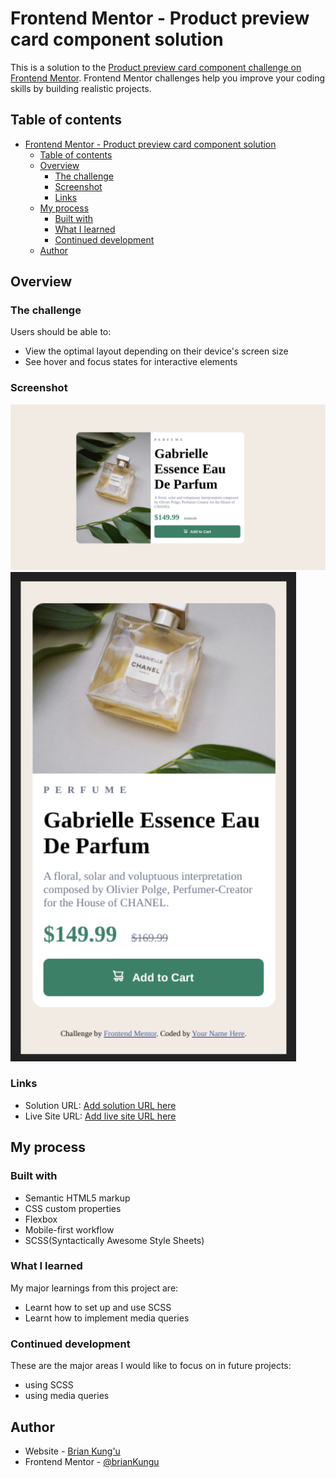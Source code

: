 # Frontend Mentor - Product preview card component solution

This is a solution to the [Product preview card component challenge on Frontend Mentor](https://www.frontendmentor.io/challenges/product-preview-card-component-GO7UmttRfa). Frontend Mentor challenges help you improve your coding skills by building realistic projects.

## Table of contents

- [Frontend Mentor - Product preview card component solution](#frontend-mentor---product-preview-card-component-solution)
  - [Table of contents](#table-of-contents)
  - [Overview](#overview)
    - [The challenge](#the-challenge)
    - [Screenshot](#screenshot)
    - [Links](#links)
  - [My process](#my-process)
    - [Built with](#built-with)
    - [What I learned](#what-i-learned)
    - [Continued development](#continued-development)
  - [Author](#author)

## Overview

### The challenge

Users should be able to:

- View the optimal layout depending on their device's screen size
- See hover and focus states for interactive elements

### Screenshot

![](./desktopScreenshot.png)
![](./mobileScreenshot.png)

### Links

- Solution URL: [Add solution URL here](https://www.frontendmentor.io/profile/brianKungu/solutions)
- Live Site URL: [Add live site URL here](https://briankungu.github.io/Product-view-card-frontend-mentor/)

## My process

### Built with

- Semantic HTML5 markup
- CSS custom properties
- Flexbox
- Mobile-first workflow
- SCSS(Syntactically Awesome Style Sheets)

### What I learned

My major learnings from this project are:

- Learnt how to set up and use SCSS
- Learnt how to implement media queries

### Continued development

These are the major areas I would like to focus on in future projects:

- using SCSS
- using media queries

## Author

- Website - [Brian Kung'u](https://www.your-site.com)
- Frontend Mentor - [@brianKungu](https://www.frontendmentor.io/profile/yourusername)
